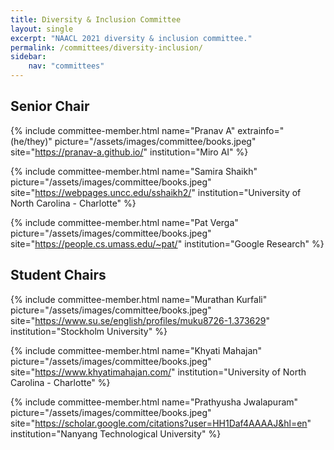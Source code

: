 ```yaml
---
title: Diversity & Inclusion Committee
layout: single
excerpt: "NAACL 2021 diversity & inclusion committee."
permalink: /committees/diversity-inclusion/
sidebar: 
    nav: "committees"
---
```


## Senior Chair
{% include committee-member.html
   name="Pranav A"
   extrainfo="(he/they)"
   picture="/assets/images/committee/books.jpeg"
   site="https://pranav-a.github.io/"
   institution="Miro AI"
%}

{% include committee-member.html
   name="Samira Shaikh"
   picture="/assets/images/committee/books.jpeg"
   site="https://webpages.uncc.edu/sshaikh2/"
   institution="University of North Carolina - Charlotte"
%}

{% include committee-member.html
   name="Pat Verga"
   picture="/assets/images/committee/books.jpeg"
   site="https://people.cs.umass.edu/~pat/"
   institution="Google Research"
%}

## Student Chairs
{% include committee-member.html
   name="Murathan Kurfali"
   picture="/assets/images/committee/books.jpeg"
   site="https://www.su.se/english/profiles/muku8726-1.373629"
   institution="Stockholm University"
%}

{% include committee-member.html
   name="Khyati Mahajan"
   picture="/assets/images/committee/books.jpeg"
   site="https://www.khyatimahajan.com/"
   institution="University of North Carolina - Charlotte"
%}

{% include committee-member.html
   name="Prathyusha Jwalapuram"
   picture="/assets/images/committee/books.jpeg"
   site="https://scholar.google.com/citations?user=HH1Daf4AAAAJ&hl=en"
   institution="Nanyang Technological University"
%}
